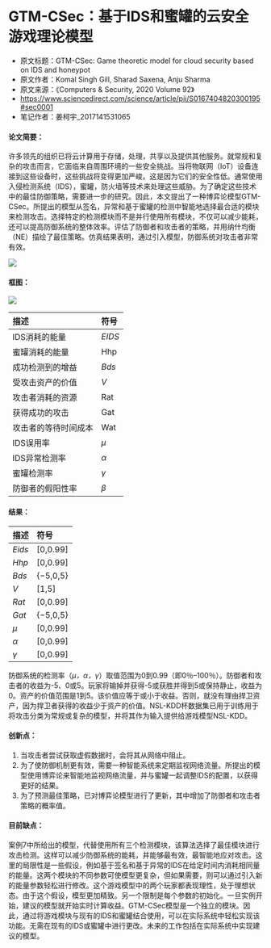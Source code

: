 # GTM-CSec：基于IDS和蜜罐的云安全游戏理论模型

- 原文标题：GTM-CSec: Game theoretic model for cloud security based on IDS and honeypot
- 原文作者：Komal Singh Gill, Sharad Saxena, Anju Sharma
- 原文来源：《Computers & Security, 2020 Volume 92》
- https://www.sciencedirect.com/science/article/pii/S0167404820300195#sec0001
- 笔记作者：姜柯宇_2017141531065



#### 论文简要：

许多领先的组织已将云计算用于存储，处理，共享以及提供其他服务。就常规和复杂的攻击而言，它面临来自周围环境的一些安全挑战。当将物联网（IoT）设备连接到这些设备时，这些挑战将变得更加严峻。这是因为它们的安全性低。通常使用入侵检测系统（IDS），蜜罐，防火墙等技术来处理这些威胁。为了确定这些技术中的最佳防御策略，需要进一步的研究。因此，本文提出了一种博弈论模型GTM-CSec。所提出的模型从签名，异常和基于蜜罐的检测中智能地选择最合适的模块来检测攻击。选择特定的检测模块而不是并行使用所有模块，不仅可以减少能耗，还可以提高防御系统的整体效率。评估了防御者和攻击者的策略，并用纳什均衡（NE）描绘了最佳策略。仿真结果表明，通过引入模型，防御系统对攻击者非常有效。



![](https://ars.els-cdn.com/content/image/1-s2.0-S0167404820300195-gr1.jpg)

####  框图：

![](https://ars.els-cdn.com/content/image/1-s2.0-S0167404820300195-gr2.jpg)



| 描述                 | 符号   |
| :------------------- | :----- |
| IDS消耗的能量        | *EIDS* |
| 蜜罐消耗的能量       | Hhp    |
| 成功检测到的增益     | *Bds*  |
| 受攻击资产的价值     | *V*    |
| 攻击者消耗的资源     | Rat    |
| 获得成功的攻击       | Gat    |
| 攻击者的等待时间成本 | Wat    |
| IDS误用率            | *μ*    |
| IDS异常检测率        | *α*    |
| 蜜罐检测率           | *γ*    |
| 防御者的假阳性率     | *β*    |

#### 结果：

| 描述   | 符号     |
| :----- | :------- |
| *Eids* | [0,0.99] |
| *Hhp*  | [0,0.99] |
| *Bds*  | {−5,0,5} |
| *V*    | [1,5]    |
| *Rat*  | [0,0.99] |
| *Gat*  | {−5,0,5} |
| *μ*    | [0,0.99] |
| *α*    | [0,0.99] |
| *γ*    | [0,0.99] |

防御系统的检测率（*μ，α，γ*）取值范围为0到0.99（即0％–100％）。防御者和攻击者的收益为-5、0或5。玩家将输掉并获得-5或获胜并得到5或保持静止，收益为0。资产的价值范围是1到5。该价值应等于或小于收益。否则，就没有理由捍卫资产，因为捍卫者获得的收益少于资产的价值。NSL-KDD杯数据集已用于训练用于将攻击分类为常规或复杂的模型，并将其作为输入提供给游戏模型NSL-KDD。

#### 创新点：

1. 当攻击者尝试获取虚假数据时，会将其从网络中阻止。
2. 为了使防御机制更有效，需要一种智能系统来定期监视网络流量。所提出的模型使用博弈论来智能地监视网络流量，并与蜜罐一起调整IDS的配置，以获得更好的结果。
3. 为了预测最佳策略，已对博弈论模型进行了更新，其中增加了防御者和攻击者策略的概率值。

#### 目前缺点：

案例7中所给出的模型，代替使用所有三个检测模块，该算法选择了最佳模块进行攻击检测。这样可以减少防御系统的能耗，并能够最有效，最智能地应对攻击。这里的局限性是一些假设，例如基于签名和基于异常的IDS在给定时间内消耗相同量的能量。这两个模块的不同参数可使模型更复杂，但如果需要，则可以通过引入新的能量参数轻松进行修改。这个游戏模型中的两个玩家都表现理性，处于理想状态。由于这个假设，模型更加精致。另一个限制是每个参数的初始化。一旦实例开始，建议的模型就开始实时计算收益。GTM-CSec模型是一个独立的模块。因此，通过将游戏模块与现有的IDS和蜜罐结合使用，可以在实际系统中轻松实现该功能。无需在现有的IDS或蜜罐中进行更改。未来的工作包括在实际系统中实现建议的模型。

